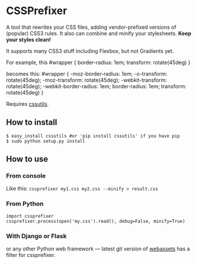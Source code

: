 # CSSPrefixer #
A tool that rewrites your CSS files, adding vendor-prefixed versions of (popular) CSS3 rules. It also can combine and minify your stylesheets. **Keep your styles clean!**

It supports many CSS3 stuff including Flexbox, but not Gradients yet.

For example, this
    #wrapper {
        border-radius: 1em;
        transform: rotate(45deg)
    }

becomes this:
    #wrapper {
        -moz-border-radius: 1em;
        -o-transform: rotate(45deg);
        -moz-transform: rotate(45deg);
        -webkit-transform: rotate(45deg);
        -webkit-border-radius: 1em;
        border-radius: 1em;
        transform: rotate(45deg)
    }

Requires [cssutils](http://cthedot.de/cssutils/).

## How to install ##
    $ easy_install cssutils #or 'pip install cssutils' if you have pip
    $ sudo python setup.py install

## How to use ##
### From console ###
Like this:
`cssprefixer my1.css my2.css --minify > result.css`

### From Python ###
    import cssprefixer
    cssprefixer.process(open('my.css').read(), debug=False, minify=True)

### With Django or Flask ###
or any other Python web framework — latest git version of [webassets](http://github.com/miracle2k/webassets) has a filter for cssprefixer.
